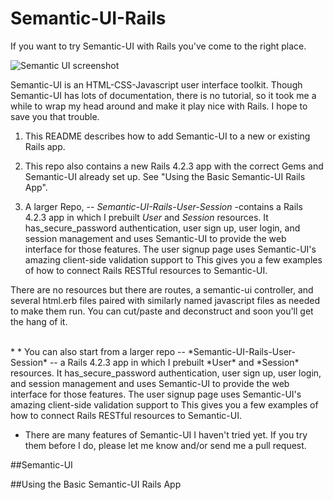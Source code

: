 # Semantic-UI-Rails
If you want to try Semantic-UI with Rails you've come to the right place.  

![Semantic UI screenshot](http://github.com/iMikie/Semantic-UI-Rails/blob/master/SUI_screenshot.png)

Semantic-UI is an HTML-CSS-Javascript user interface toolkit. Though Semantic-UI has lots of documentation, there is no tutorial, so it took me a while to wrap my head around and make it play nice with Rails.  I hope to save you that trouble.

1. This README describes how to add Semantic-UI to a new or existing Rails app.  

2. This repo also contains a new Rails 4.2.3 app with the correct Gems and Semantic-UI already set up.  See "Using the Basic Semantic-UI Rails App".

3. A larger Repo, -- *Semantic-UI-Rails-User-Session* -contains a Rails 4.2.3 app in which I prebuilt *User* and *Session* resources.  It has_secure_password authentication, user sign up, user login, and session management and uses Semantic-UI to provide the web interface for those features.  The user signup page uses Semantic-UI's amazing client-side validation support to This gives you a few examples of how to connect Rails RESTful resources to Semantic-UI.

There are no resources but there are routes, a semantic-ui controller, and several html.erb files paired with similarly named javascript files as needed to make them run.  You can cut/paste and deconstruct and soon you'll get the hang of it. 


<br>
* 
* You can also start from a larger repo -- *Semantic-UI-Rails-User-Session* -- a Rails 4.2.3 app in which I prebuilt *User* and *Session* resources.  It has_secure_password authentication, user sign up, user login, and session management and uses Semantic-UI to provide the web interface for those features.  The user signup page uses Semantic-UI's amazing client-side validation support to This gives you a few examples of how to connect Rails RESTful resources to Semantic-UI.

* There are many features of Semantic-UI I haven't tried yet.  If you try them before I do, please let me know and/or send me a pull request.


##Semantic-UI

##Using the Basic Semantic-UI Rails App
